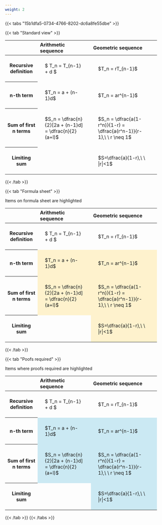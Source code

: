 ```yaml
---
weight: 2
---
```


{{< tabs "15b1dfa5-0734-4766-8202-dc6a8fe55dbe" >}}

{{< tab "Standard view" >}}

<style type="text/css">
#T_fd2c7 th.col_heading {
  text-align: left;
  font-size: 1em;
}
#T_fd2c7 td {
  text-align: left;
  font-size: 1em;
  padding: 1.5em;
}
</style>
<table id="T_fd2c7">
  <thead>
    <tr>
      <th class="blank level0" >&nbsp;</th>
      <th id="T_fd2c7_level0_col0" class="col_heading level0 col0" >Arithmetic sequence</th>
      <th id="T_fd2c7_level0_col1" class="col_heading level0 col1" >Geometric sequence</th>
    </tr>
  </thead>
  <tbody>
    <tr>
      <th id="T_fd2c7_level0_row0" class="row_heading level0 row0" >Recursive definition</th>
      <td id="T_fd2c7_row0_col0" class="data row0 col0" >$ T_n = T_{n-1} + d $</td>
      <td id="T_fd2c7_row0_col1" class="data row0 col1" >$T_n = rT_{n-1}$</td>
    </tr>
    <tr>
      <th id="T_fd2c7_level0_row1" class="row_heading level0 row1" >n-th term</th>
      <td id="T_fd2c7_row1_col0" class="data row1 col0" >$T_n = a + (n-1)d$</td>
      <td id="T_fd2c7_row1_col1" class="data row1 col1" >$T_n = ar^{n-1}$</td>
    </tr>
    <tr>
      <th id="T_fd2c7_level0_row2" class="row_heading level0 row2" >Sum of first n terms</th>
      <td id="T_fd2c7_row2_col0" class="data row2 col0" >$S_n = \dfrac{n}{2}[2a + (n-1)d] = \dfrac{n}{2}(a+l)$</td>
      <td id="T_fd2c7_row2_col1" class="data row2 col1" >$S_n = \dfrac{a(1-r^n)}{1-r} = \dfrac{a(r^n-1)}{r-1},\ \  r \neq 1$</td>
    </tr>
    <tr>
      <th id="T_fd2c7_level0_row3" class="row_heading level0 row3" >Limiting sum</th>
      <td id="T_fd2c7_row3_col0" class="data row3 col0" ></td>
      <td id="T_fd2c7_row3_col1" class="data row3 col1" >$S=\dfrac{a}{1-r},\ \ |r|<1$</td>
    </tr>
  </tbody>
</table>
{{< /tab >}}

{{< tab "Formula sheet" >}}

Items on formula sheet are highlighted 
<br>
<style type="text/css">
#T_06b5d th.col_heading {
  text-align: left;
  font-size: 1em;
}
#T_06b5d td {
  text-align: left;
  font-size: 1em;
  padding: 1.5em;
}
#T_06b5d_row0_col0, #T_06b5d_row0_col1, #T_06b5d_row3_col0 {
  background-color: rgba(0,0,0,0);
}
#T_06b5d_row1_col0, #T_06b5d_row1_col1, #T_06b5d_row2_col0, #T_06b5d_row2_col1, #T_06b5d_row3_col1 {
  background-color: rgba(255,194,10, 0.2);
}
</style>
<table id="T_06b5d">
  <thead>
    <tr>
      <th class="blank level0" >&nbsp;</th>
      <th id="T_06b5d_level0_col0" class="col_heading level0 col0" >Arithmetic sequence</th>
      <th id="T_06b5d_level0_col1" class="col_heading level0 col1" >Geometric sequence</th>
    </tr>
  </thead>
  <tbody>
    <tr>
      <th id="T_06b5d_level0_row0" class="row_heading level0 row0" >Recursive definition</th>
      <td id="T_06b5d_row0_col0" class="data row0 col0" >$ T_n = T_{n-1} + d $</td>
      <td id="T_06b5d_row0_col1" class="data row0 col1" >$T_n = rT_{n-1}$</td>
    </tr>
    <tr>
      <th id="T_06b5d_level0_row1" class="row_heading level0 row1" >n-th term</th>
      <td id="T_06b5d_row1_col0" class="data row1 col0" >$T_n = a + (n-1)d$</td>
      <td id="T_06b5d_row1_col1" class="data row1 col1" >$T_n = ar^{n-1}$</td>
    </tr>
    <tr>
      <th id="T_06b5d_level0_row2" class="row_heading level0 row2" >Sum of first n terms</th>
      <td id="T_06b5d_row2_col0" class="data row2 col0" >$S_n = \dfrac{n}{2}[2a + (n-1)d] = \dfrac{n}{2}(a+l)$</td>
      <td id="T_06b5d_row2_col1" class="data row2 col1" >$S_n = \dfrac{a(1-r^n)}{1-r} = \dfrac{a(r^n-1)}{r-1},\ \  r \neq 1$</td>
    </tr>
    <tr>
      <th id="T_06b5d_level0_row3" class="row_heading level0 row3" >Limiting sum</th>
      <td id="T_06b5d_row3_col0" class="data row3 col0" ></td>
      <td id="T_06b5d_row3_col1" class="data row3 col1" >$S=\dfrac{a}{1-r},\ \ |r|<1$</td>
    </tr>
  </tbody>
</table>
{{< /tab >}}

{{< tab "Poofs required" >}}

Items where proofs required are highlighted 
<br>
<style type="text/css">
#T_4db7a th.col_heading {
  text-align: left;
  font-size: 1em;
}
#T_4db7a td {
  text-align: left;
  font-size: 1em;
  padding: 1.5em;
}
#T_4db7a_row0_col0, #T_4db7a_row0_col1, #T_4db7a_row3_col0 {
  background-color: rgba(0,0,0,0);
}
#T_4db7a_row1_col0, #T_4db7a_row1_col1, #T_4db7a_row2_col0, #T_4db7a_row2_col1, #T_4db7a_row3_col1 {
  background-color: rgba(0,150,200, 0.2);
}
</style>
<table id="T_4db7a">
  <thead>
    <tr>
      <th class="blank level0" >&nbsp;</th>
      <th id="T_4db7a_level0_col0" class="col_heading level0 col0" >Arithmetic sequence</th>
      <th id="T_4db7a_level0_col1" class="col_heading level0 col1" >Geometric sequence</th>
    </tr>
  </thead>
  <tbody>
    <tr>
      <th id="T_4db7a_level0_row0" class="row_heading level0 row0" >Recursive definition</th>
      <td id="T_4db7a_row0_col0" class="data row0 col0" >$ T_n = T_{n-1} + d $</td>
      <td id="T_4db7a_row0_col1" class="data row0 col1" >$T_n = rT_{n-1}$</td>
    </tr>
    <tr>
      <th id="T_4db7a_level0_row1" class="row_heading level0 row1" >n-th term</th>
      <td id="T_4db7a_row1_col0" class="data row1 col0" >$T_n = a + (n-1)d$</td>
      <td id="T_4db7a_row1_col1" class="data row1 col1" >$T_n = ar^{n-1}$</td>
    </tr>
    <tr>
      <th id="T_4db7a_level0_row2" class="row_heading level0 row2" >Sum of first n terms</th>
      <td id="T_4db7a_row2_col0" class="data row2 col0" >$S_n = \dfrac{n}{2}[2a + (n-1)d] = \dfrac{n}{2}(a+l)$</td>
      <td id="T_4db7a_row2_col1" class="data row2 col1" >$S_n = \dfrac{a(1-r^n)}{1-r} = \dfrac{a(r^n-1)}{r-1},\ \  r \neq 1$</td>
    </tr>
    <tr>
      <th id="T_4db7a_level0_row3" class="row_heading level0 row3" >Limiting sum</th>
      <td id="T_4db7a_row3_col0" class="data row3 col0" ></td>
      <td id="T_4db7a_row3_col1" class="data row3 col1" >$S=\dfrac{a}{1-r},\ \ |r|<1$</td>
    </tr>
  </tbody>
</table>
{{< /tab >}}
{{< /tabs >}}